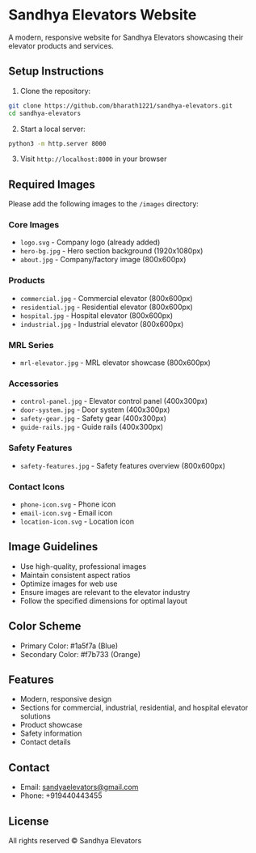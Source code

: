 # Sandhya Elevators Website

A modern, responsive website for Sandhya Elevators showcasing their elevator products and services.

## Setup Instructions

1. Clone the repository:
```bash
git clone https://github.com/bharath1221/sandhya-elevators.git
cd sandhya-elevators
```

2. Start a local server:
```bash
python3 -m http.server 8000
```

3. Visit `http://localhost:8000` in your browser

## Required Images

Please add the following images to the `/images` directory:

### Core Images
- `logo.svg` - Company logo (already added)
- `hero-bg.jpg` - Hero section background (1920x1080px)
- `about.jpg` - Company/factory image (800x600px)

### Products
- `commercial.jpg` - Commercial elevator (800x600px)
- `residential.jpg` - Residential elevator (800x600px)
- `hospital.jpg` - Hospital elevator (800x600px)
- `industrial.jpg` - Industrial elevator (800x600px)

### MRL Series
- `mrl-elevator.jpg` - MRL elevator showcase (800x600px)

### Accessories
- `control-panel.jpg` - Elevator control panel (400x300px)
- `door-system.jpg` - Door system (400x300px)
- `safety-gear.jpg` - Safety gear (400x300px)
- `guide-rails.jpg` - Guide rails (400x300px)

### Safety Features
- `safety-features.jpg` - Safety features overview (800x600px)

### Contact Icons
- `phone-icon.svg` - Phone icon
- `email-icon.svg` - Email icon
- `location-icon.svg` - Location icon

## Image Guidelines
- Use high-quality, professional images
- Maintain consistent aspect ratios
- Optimize images for web use
- Ensure images are relevant to the elevator industry
- Follow the specified dimensions for optimal layout

## Color Scheme
- Primary Color: #1a5f7a (Blue)
- Secondary Color: #f7b733 (Orange)

## Features

- Modern, responsive design
- Sections for commercial, industrial, residential, and hospital elevator solutions
- Product showcase
- Safety information
- Contact details

## Contact

- Email: sandyaelevators@gmail.com
- Phone: +919440443455

## License

All rights reserved © Sandhya Elevators 